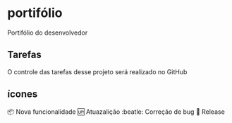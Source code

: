 # portifólio
Portifólio do desenvolvedor

## Tarefas

O controle das tarefas desse projeto será realizado no GitHub

## ícones

:package: Nova funcionalidade
:up: Atuazalição
:beatle: Correção de bug
:checkered_flag: Release

